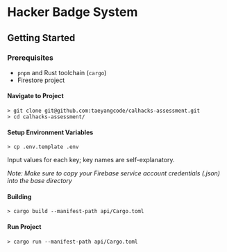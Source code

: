# Hacker Badge System

## Getting Started

### Prerequisites

- `pnpm` and Rust toolchain (`cargo`)
- Firestore project

#### Navigate to Project

```
> git clone git@github.com:taeyangcode/calhacks-assessment.git
> cd calhacks-assessment/
```

#### Setup Environment Variables

```
> cp .env.template .env
```

Input values for each key; key names are self-explanatory.

_Note: Make sure to copy your Firebase service account credentials (.json) into the base directory_

#### Building

```
> cargo build --manifest-path api/Cargo.toml
```

#### Run Project

```
> cargo run --manifest-path api/Cargo.toml
```
